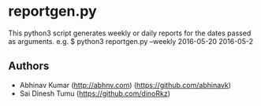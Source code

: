# reportgen.py
This python3 script generates weekly or daily reports for the dates passed as arguments. 
e.g. 
$ python3 reportgen.py –weekly 2016-05-20 2016-05-2

## Authors
* Abhinav Kumar (http://abhnv.com) (https://github.com/abhinavk)
* Sai Dinesh Tumu (https://github.com/dinoRkz)
